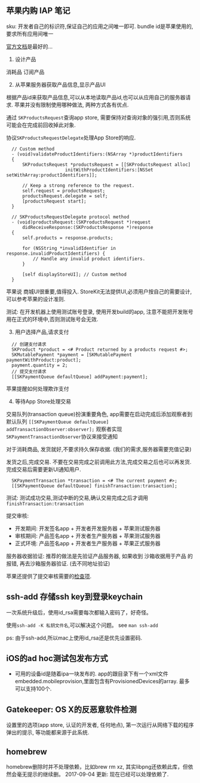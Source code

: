 ## 苹果内购 IAP 笔记

sku: 开发者自己的标识符,保证自己的应用之间唯一即可. bundle id是苹果使用的,要求所有应用间唯一

[官方文档](https://developer.apple.com/library/content/documentation/NetworkingInternet/Conceptual/StoreKitGuide/Chapters/Products.html)是最好的...


1. 设计产品

  消耗品 订阅产品

2. 从苹果服务器获取产品信息,显示产品UI

  根据产品id来获取产品信息,可以从本地读取产品id,也可以从应用自己的服务器请求. 苹果并没有限制使用哪种做法, 两种方式各有优点.

  通过 `SKProductsRequest`查询app store, 需要保持对查询对象的强引用,否则系统可能会在完成前回收掉此对象.

  协议`SKProductsRequestDelegate`处理App Store的响应.

  ```
    // Custom method
    - (void)validateProductIdentifiers:(NSArray *)productIdentifiers
    {
        SKProductsRequest *productsRequest = [[SKProductsRequest alloc]
                        initWithProductIdentifiers:[NSSet setWithArray:productIdentifiers]];

        // Keep a strong reference to the request.
        self.request = productsRequest;
        productsRequest.delegate = self;
        [productsRequest start];
    }

    // SKProductsRequestDelegate protocol method
    - (void)productsRequest:(SKProductsRequest *)request
        didReceiveResponse:(SKProductsResponse *)response
    {
        self.products = response.products;

        for (NSString *invalidIdentifier in response.invalidProductIdentifiers) {
            // Handle any invalid product identifiers.
        }

        [self displayStoreUI]; // Custom method
    }
  ```
  苹果说 商城UI很重要,值得投入. StoreKit无法提供UI,必须用户按自己的需要设计, 可以参考苹果的设计准则.

  测试: 在开发机器上使用测试账号登录, 使用开发build的app, 注意不能把开发账号用在正式的环境中,否则测试账号会无效.

3. 用户选择产品,请求支付

  ```
    // 创建支付请求
    SKProduct *product = <# Product returned by a products request #>;
    SKMutablePayment *payment = [SKMutablePayment paymentWithProduct:product];
    payment.quantity = 2;
    // 提交支付请求
    [[SKPaymentQueue defaultQueue] addPayment:payment];
  ```
  苹果提醒如何处理欺诈支付

4. 等待App Store处理交易

  交易队列(transaction queue)扮演重要角色, app需要在启动完成后添加观察者到默认队列 `[[SKPaymentQueue defaultQueue] addTransactionObserver:observer];`
  观察者实现`SKPaymentTransactionObserver`协议来接受通知

  对于消耗商品, 发货就好,不要求持久保存收据. (我们的需求,服务器需要充值记录)

  发货之后,完成交易. 不要在交易完成之前调用此方法,完成交易之后也可以再发货. 完成交易后需要更新UI通知用户.
  ```
    SKPaymentTransaction *transaction = <# The current payment #>;
    [[SKPaymentQueue defaultQueue] finishTransaction:transaction];
  ```
  测试: 测试成功交易,测试中断的交易,确认交易完成之后才调用 `finishTransaction:transaction`

提交审核:

* 开发期间: 开发签名app + 开发者开发服务器 + 苹果测试服务器
* 审核期间: 产品签名app + 开发者生产服务器 + 苹果测试服务器
* 正式环境: 产品签名app + 开发者生产服务器 + 苹果正式服务器

服务器收据验证: 推荐的做法是先验证产品服务器, 如果收到 沙箱收据用于产品 的报错, 再去沙箱服务器验证. (去不同地址验证)

苹果还提供了提交审核需要的[检查项](https://developer.apple.com/library/content/documentation/NetworkingInternet/Conceptual/StoreKitGuide/Chapters/AppReview.html#//apple_ref/doc/uid/TP40008267-CH10-SW4).



## ssh-add 存储ssh key到登录keychain

一次系统升级后，使用id_rsa需要每次都输入密码了，好奇怪。

使用`ssh-add -K 私钥文件名`,可以解决这个问题。  see `man ssh-add`

ps: 由于ssh-add,所以mac上使用id_rsa还是优先设置密码.

## iOS的ad hoc测试包发布方式

* 可用的设备id是随着ipa一块发布的. app的跟目录下有一个xml文件embedded.mobileprovision,里面包含有ProvisionedDevices的array. 最多可以支持100个.

## Gatekeeper: OS X的反恶意软件检测

设置里的选项(app store, 认证的开发者, 任何地点), 第一次运行从网络下载的程序弹出的提示, 等功能都来源于此系统.

## homebrew

homebrew删除时并不处理依赖，比如brew rm xz, 其实libpng还依赖此库，但依然会毫无提示的继续删。
2017-09-04 更新: 现在已经可以处理依赖了.
